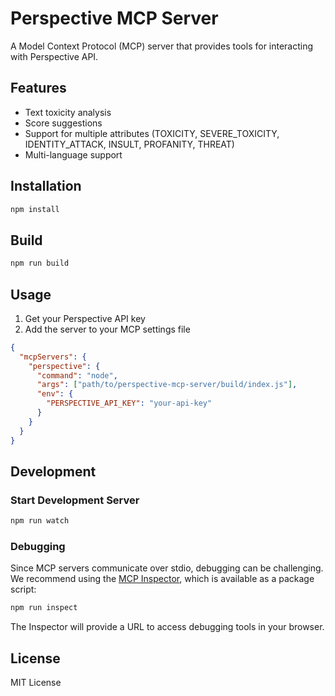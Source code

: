 # Perspective MCP Server

A Model Context Protocol (MCP) server that provides tools for interacting with Perspective API.

## Features

- Text toxicity analysis
- Score suggestions
- Support for multiple attributes (TOXICITY, SEVERE_TOXICITY, IDENTITY_ATTACK, INSULT, PROFANITY, THREAT)
- Multi-language support

## Installation

```bash
npm install
```

## Build

```bash
npm run build
```

## Usage

1. Get your Perspective API key
2. Add the server to your MCP settings file

```json
{
  "mcpServers": {
    "perspective": {
      "command": "node",
      "args": ["path/to/perspective-mcp-server/build/index.js"],
      "env": {
        "PERSPECTIVE_API_KEY": "your-api-key"
      }
    }
  }
}
```

## Development

### Start Development Server

```bash
npm run watch
```

### Debugging

Since MCP servers communicate over stdio, debugging can be challenging. We recommend using the [MCP Inspector](https://github.com/modelcontextprotocol/inspector), which is available as a package script:

```bash
npm run inspect
```

The Inspector will provide a URL to access debugging tools in your browser.

## License

MIT License